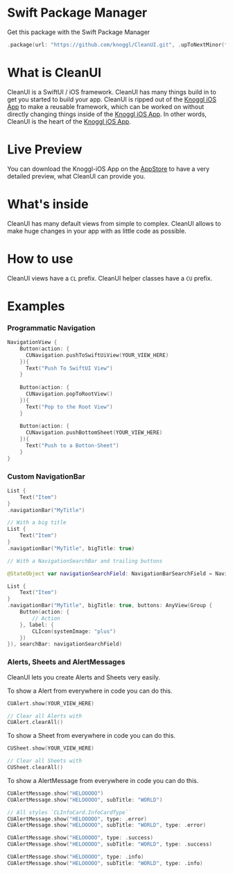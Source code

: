 # Swift Package Manager
Get this package with the Swift Package Manager
```swift
.package(url: "https://github.com/knoggl/CleanUI.git", .upToNextMinor(from: "1.0.0")),
```

# What is CleanUI
CleanUI is a SwiftUI / iOS framework. CleanUI has many things build in to get you started to build your app. CleanUI is ripped out of the [Knoggl iOS App](https://github.com/knoggl/Knoggl-iOS) to make a reusable framework, which can be worked on without directly changing things inside of the [Knoggl iOS App](https://github.com/knoggl/Knoggl-iOS). In other words, CleanUI is the heart of the [Knoggl iOS App](https://github.com/knoggl/Knoggl-iOS).

# Live Preview
You can download the Knoggl-iOS App on the [AppStore](https://apps.apple.com/de/app/knoggl/id1570411915) to have a very detailed preview, what CleanUI can provide you.

# What's inside
CleanUI has many default views from simple to complex. CleanUI allows to make huge changes in your app with as little code as possible.

# How to use
CleanUI views have a ``CL`` prefix. CleanUI helper classes have a ``CU`` prefix.

# Examples

### Programmatic Navigation
```swift
NavigationView {
    Button(action: {
      CUNavigation.pushToSwiftUiView(YOUR_VIEW_HERE)
    }){
      Text("Push To SwiftUI View")
    }
    
    Button(action: {
      CUNavigation.popToRootView()
    }){
      Text("Pop to the Root View")
    }
    
    Button(action: {
      CUNavigation.pushBottomSheet(YOUR_VIEW_HERE)
    }){
      Text("Push to a Botton-Sheet")
    }
}
```

### Custom NavigationBar
```swift
List {
    Text("Item")
}
.navigationBar("MyTitle")

// With a big title
List {
    Text("Item")
}
.navigationBar("MyTitle", bigTitle: true)

// With a NavigationSearchBar and trailing buttons

@StateObject var navigationSearchField: NavigationBarSearchField = NavigationBarSearchField()

List {
    Text("Item")
}
.navigationBar("MyTitle", bigTitle: true, buttons: AnyView(Group {
    Button(action: {
        // Action
    }, label: {
        CLIcon(systemImage: "plus")
    })
}), searchBar: navigationSearchField)
```

### Alerts, Sheets and AlertMessages
CleanUI lets you create Alerts and Sheets very easily.

To show a Alert from everywhere in code you can do this.
```swift
CUAlert.show(YOUR_VIEW_HERE)

// Clear all Alerts with
CUAlert.clearAll()
```

To show a Sheet from everywhere in code you can do this.
```swift
CUSheet.show(YOUR_VIEW_HERE)

// Clear all Sheets with
CUSheet.clearAll()
```

To show a AlertMessage from everywhere in code you can do this.
```swift
CUAlertMessage.show("HELOOOOO")
CUAlertMessage.show("HELOOOOO", subTitle: "WORLD")

// All styles `CLInfoCard.InfoCardType``
CUAlertMessage.show("HELOOOOO", type: .error)
CUAlertMessage.show("HELOOOOO", subTitle: "WORLD", type: .error)

CUAlertMessage.show("HELOOOOO", type: .success)
CUAlertMessage.show("HELOOOOO", subTitle: "WORLD", type: .success)

CUAlertMessage.show("HELOOOOO", type: .info)
CUAlertMessage.show("HELOOOOO", subTitle: "WORLD", type: .info)
```

